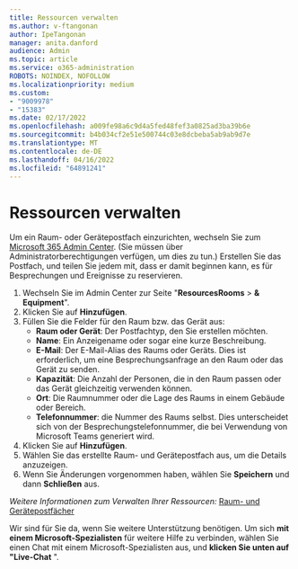 ```yaml
---
title: Ressourcen verwalten
ms.author: v-ftangonan
author: IpeTangonan
manager: anita.danford
audience: Admin
ms.topic: article
ms.service: o365-administration
ROBOTS: NOINDEX, NOFOLLOW
ms.localizationpriority: medium
ms.custom:
- "9009978"
- "15383"
ms.date: 02/17/2022
ms.openlocfilehash: a009fe98a6c9d4a5fed48fef3a0825ad3ba39b6e
ms.sourcegitcommit: b4b034cf2e51e500744c03e8dcbeba5ab9ab9d7e
ms.translationtype: MT
ms.contentlocale: de-DE
ms.lasthandoff: 04/16/2022
ms.locfileid: "64891241"
---
```

# <a name="manage-resources"></a>Ressourcen verwalten

Um ein Raum- oder Gerätepostfach einzurichten, wechseln Sie zum [Microsoft 365 Admin Center](https://admin.microsoft.com). (Sie müssen über Administratorberechtigungen verfügen, um dies zu tun.) Erstellen Sie das Postfach, und teilen Sie jedem mit, dass er damit beginnen kann, es für Besprechungen und Ereignisse zu reservieren.

1. Wechseln Sie im Admin Center zur Seite "**ResourcesRooms** >  **& Equipment**".
2. Klicken Sie auf **Hinzufügen**.
3. Füllen Sie die Felder für den Raum bzw. das Gerät aus:
   - **Raum oder Gerät**: Der Postfachtyp, den Sie erstellen möchten.
   - **Name**: Ein Anzeigename oder sogar eine kurze Beschreibung.
   - **E-Mail**: Der E-Mail-Alias des Raums oder Geräts. Dies ist erforderlich, um eine Besprechungsanfrage an den Raum oder das Gerät zu senden.
   - **Kapazität**: Die Anzahl der Personen, die in den Raum passen oder das Gerät gleichzeitig verwenden können.
   - **Ort**: Die Raumnummer oder die Lage des Raums in einem Gebäude oder Bereich.
   - **Telefonnummer**: die Nummer des Raums selbst. Dies unterscheidet sich von der Besprechungstelefonnummer, die bei Verwendung von Microsoft Teams generiert wird.
4. Klicken Sie auf **Hinzufügen**.
5. Wählen Sie das erstellte Raum- und Gerätepostfach aus, um die Details anzuzeigen.
6. Wenn Sie Änderungen vorgenommen haben, wählen Sie **Speichern** und dann **Schließen** aus.

*Weitere Informationen zum Verwalten Ihrer Ressourcen:*     [Raum- und Gerätepostfächer](https://docs.microsoft.com/microsoft-365/admin/manage/room-and-equipment-mailboxes)

Wir sind für Sie da, wenn Sie weitere Unterstützung benötigen. Um sich **mit einem Microsoft-Spezialisten** für weitere Hilfe zu verbinden, wählen Sie einen Chat mit einem Microsoft-Spezialisten aus, und **klicken Sie unten auf "Live-Chat** ".
